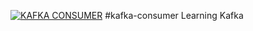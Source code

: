 [![KAFKA CONSUMER](https://circleci.com/gh/Apache-Kafka/kafka-consumer.svg?style=svg)](https://app.circleci.com/pipelines/github/Apache-Kafka/kafka-consumer)
#kafka-consumer
Learning Kafka
